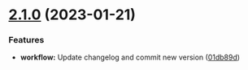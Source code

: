 # [2.1.0](https://github.com/LuisReinoso/ng-filename-parser/compare/v2.0.0...v2.1.0) (2023-01-21)


### Features

* **workflow:** Update changelog and commit new version ([01db89d](https://github.com/LuisReinoso/ng-filename-parser/commit/01db89d32cfde6225eac1e0f24dfe7b2053876f9))
